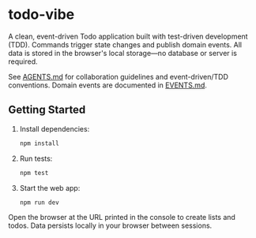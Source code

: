 # todo-vibe

A clean, event-driven Todo application built with test-driven development (TDD). Commands trigger state changes and publish domain events. All data is stored in the browser's local storage—no database or server is required.

See [AGENTS.md](AGENTS.md) for collaboration guidelines and event-driven/TDD conventions. Domain events are documented in [EVENTS.md](EVENTS.md).

## Getting Started

1. Install dependencies:

   ```sh
   npm install
   ```

2. Run tests:

   ```sh
   npm test
   ```

3. Start the web app:

   ```sh
   npm run dev
   ```

Open the browser at the URL printed in the console to create lists and todos. Data persists locally in your browser between sessions.

